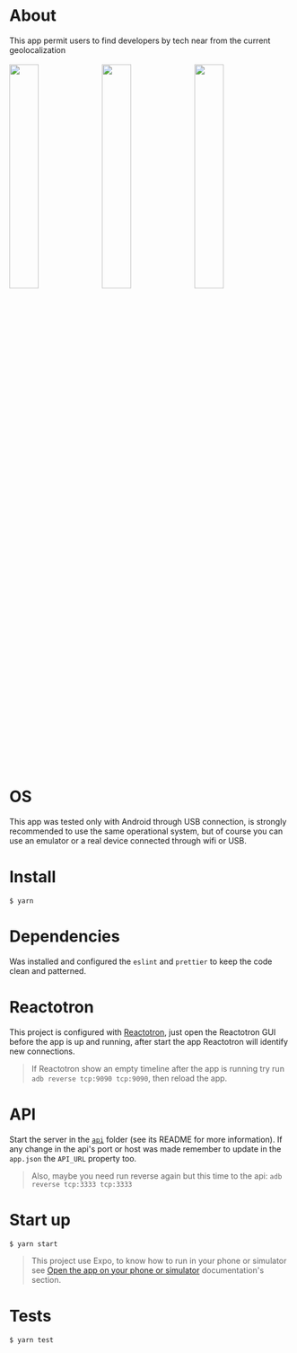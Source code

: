 # About
This app permit users to find developers by tech near from the current geolocalization<br /><br />
<img src="https://raw.githubusercontent.com/DiegoVictor/omnistack-10/master/app/screenshots/map.jpg" width="32%" />
<img src="https://raw.githubusercontent.com/DiegoVictor/omnistack-10/master/app/screenshots/callout.jpg" width="32%" />
<img src="https://raw.githubusercontent.com/DiegoVictor/omnistack-10/master/app/screenshots/profile.jpg" width="32%" />

# OS
This app was tested only with Android through USB connection, is strongly recommended to use the same operational system, but of course you can use an emulator or a real device connected through wifi or USB.

# Install
```
$ yarn
```

# Dependencies
Was installed and configured the `eslint` and `prettier` to keep the code clean and patterned.

# Reactotron
This project is configured with [Reactotron](https://github.com/infinitered/reactotron), just open the Reactotron GUI before the app is up and running, after start the app Reactotron will identify new connections.
> If Reactotron show an empty timeline after the app is running try run `adb reverse tcp:9090 tcp:9090`, then reload the app.

# API
Start the server in the [`api`](https://github.com/DiegoVictor/omnistack-10/tree/master/api) folder (see its README for more information). If any change in the api's port or host was made remember to update in the `app.json` the `API_URL` property too.
> Also, maybe you need run reverse again but this time to the api: `adb reverse tcp:3333 tcp:3333`

# Start up
```
$ yarn start
```
> This project use Expo, to know how to run in your phone or simulator see [Open the app on your phone or simulator](https://docs.expo.io/versions/latest/workflow/up-and-running/#open-the-app-on-your-phone-or) documentation's section.

# Tests
```
$ yarn test
```
